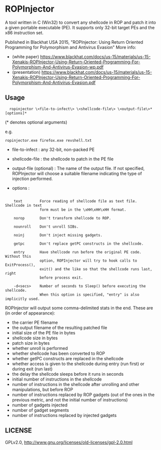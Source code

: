 # ROPInjector

A tool written in C (Win32) to convert any shellcode in ROP and patch it into a given portable executable (PE). It supports only 32-bit target PEs and the x86 instruction set.

Published in Blackhat USA 2015, "ROPInjector: Using Return Oriented Programming for Polymorphism and Antivirus Evasion"
More info: 
 - (white paper) https://www.blackhat.com/docs/us-15/materials/us-15-Xenakis-ROPInjector-Using-Return-Oriented-Programming-For-Polymorphism-And-Antivirus-Evasion-wp.pdf
 - (presentation) https://www.blackhat.com/docs/us-15/materials/us-15-Xenakis-ROPInjector-Using-Return-Oriented-Programming-For-Polymorphism-And-Antivirus-Evasion.pdf

## Usage
```
  ropinjector \<file-to-infect\> \<shellcode-file\> \<output-file\>* [options]*
```

(\* denotes optional arguments)

e.g. 
```
ropinjector.exe firefox.exe revshell.txt
```

* file-to-infect	: any 32-bit, non-packed PE

* shellcode-file	: the shellcode to patch in the PE file

* output-file (optional) : The name of the output file. If not specified, 
				ROPInjector will choose a suitable filename indicating the 
				type of injection performed.

* options : 

```
				
	text		Force reading of shellcode file as text file. Shellcode in text 
				form must be in the \xHH\xHH\xHH format.
	
	norop		Don't transform shellcode to ROP.
	
	nounroll	Don't unroll SIBs.
	
	noinj		Don't inject missing gadgets.
	
	getpc		Don't replace getPC constructs in the shellcode.
	
	entry		Have shellcode run before the original PE code. Without this
				option, ROPInjector will try to hook calls to ExitProcess(),
				exit() and the like so that the shellcode runs last, right
				before process exit.
				
	-d<secs>	Number of seconds to Sleep() before executing the shellcode.
				When this option is specified, "entry" is also implicitly used.

```

ROPInjector will output some comma-delimited stats in the end. These are (in order of appearance):
- the carrier PE filename 
- the output filename of the resulting patched file
- initial size of the PE file in bytes
- shellcode size in bytes
- patch size in bytes
- whether unroll is performed
- whether shellcode has been converted to ROP
- whether getPC constructs are replaced in the shellcode
- whether access is given to the shellcode during entry (run first) or during exit (run last)
- the delay the shellcode sleeps before it runs in seconds
- initial number of instructions in the shellcode
- number of instructions in the shellcode after unrolling and other manipulations, but before ROP
- number of instructions replaced by ROP gadgets (out of the ones in the previous metric, and not the initial number of instructions)
- number of gadgets injected
- number of gadget segments
- number of instructions replaced by injected gadgets

## LICENSE
GPLv2.0, http://www.gnu.org/licenses/old-licenses/gpl-2.0.html
